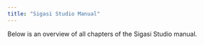 ```yaml
---
title: "Sigasi Studio Manual"
---
```


Below is an overview of all chapters of the Sigasi Studio manual.
